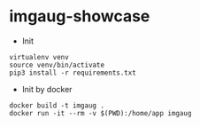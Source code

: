 # imgaug-showcase
* Init
```
virtualenv venv
source venv/bin/activate
pip3 install -r requirements.txt 
```

* Init by docker
```
docker build -t imgaug .
docker run -it --rm -v $(PWD):/home/app imgaug
```

